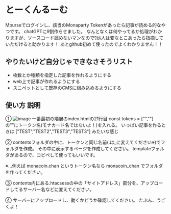 # とーくんるーむ
Mpurseでログインし、該当のMonaparty Tokenがあったら記事が読める的なやつです。
chatGPTに9割作らせました。
なんとなくは何やってるか処理がわかりますが、ソースコード読めないマンなのでﾜｶﾙ人は変なとこあったら指摘していただけると助かります！
あとgithub初めて使ったのでよくわかりません！！

## やりたいけど自分じゃできなさそうリスト
- 枚数とか種類を指定した記事を作れるようにする
- web上で記事が作れるようにする
- スニペットとして既存のCMSに組み込めるようにする

## 使い方 説明
①
![image](https://github.com/user-attachments/assets/a557a084-859b-463a-8e0c-c9081f6a1ddc)
一番最初の階層のindex.htmlの21行目
const tokens = ["",""]
の""にトークン名(モナカード名ではないよ！)を入れる。
いっぱい記事を作るときは
 ["TEST","TEST2","TEST3","TEST3"]
 みたいな感じ

②
contentsフォルダの中に、トークンと同じ名前(.は_に変えてください※)でフォルダを作成。
その中に表示するページを作成してください。
templateフォルダがあるので、コピペして使ってもいいです。

※…例えば monacoin.chan というトークン名なら monacoin_chan でフォルダを作ってください。

③
contents内にある.htacsessの中の「サイトアドレス」部分を、アップロードしてるサーバー名などに変えてください。

④
サーバーにアップロードし、動くかどうか確認してください。
たぶん、うごくよ！
